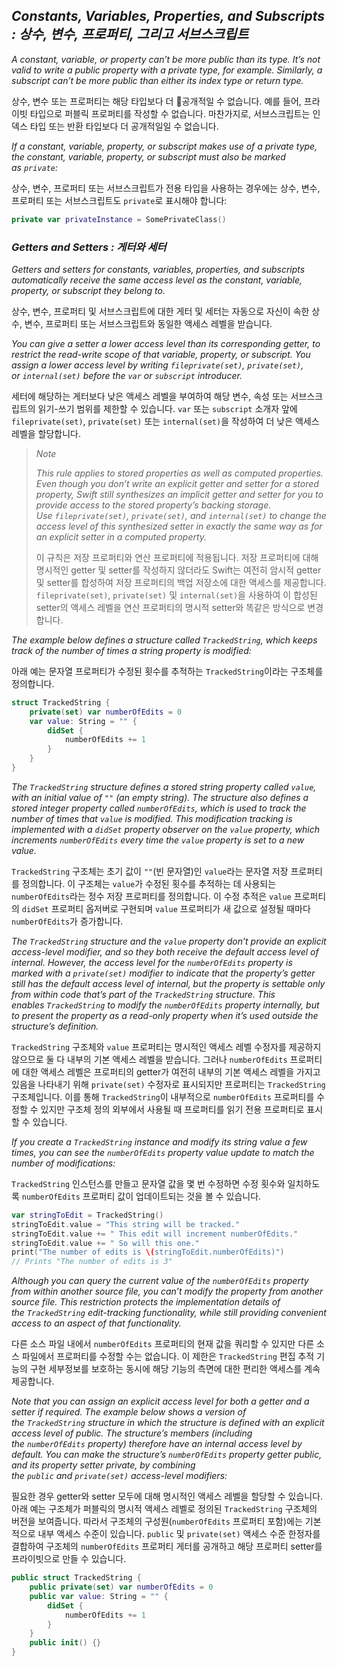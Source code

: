 ## *Constants, Variables, Properties, and Subscripts : 상수, 변수, 프로퍼티, 그리고 서브스크립트*

*A constant, variable, or property can’t be more public than its type. It’s not valid to write a public property with a private type, for example. Similarly, a subscript can’t be more public than either its index type or return type.*

상수, 변수 또는 프로퍼티는 해당 타입보다 더 공개적일 수 없습니다. 예를 들어, 프라이빗 타입으로 퍼블릭 프로퍼티를 작성할 수 없습니다. 마찬가지로, 서브스크립트는 인덱스 타입 또는 반환 타입보다 더 공개적일일 수 없습니다.

*If a constant, variable, property, or subscript makes use of a private type, the constant, variable, property, or subscript must also be marked as `private`:*

상수, 변수, 프로퍼티 또는 서브스크립트가 전용 타입을 사용하는 경우에는 상수, 변수, 프로퍼티 또는 서브스크립트도 `private`로 표시해야 합니다:

```swift
private var privateInstance = SomePrivateClass()
```

### *Getters and Setters : 게터와 세터*

*Getters and setters for constants, variables, properties, and subscripts automatically receive the same access level as the constant, variable, property, or subscript they belong to.*

상수, 변수, 프로퍼티 및 서브스크립트에 대한 게터 및 세터는 자동으로 자신이 속한 상수, 변수, 프로퍼티 또는 서브스크립트와 동일한 액세스 레벨을 받습니다.

*You can give a setter a lower access level than its corresponding getter, to restrict the read-write scope of that variable, property, or subscript. You assign a lower access level by writing `fileprivate(set)`, `private(set)`, or `internal(set)` before the `var` or `subscript` introducer.*

세터에 해당하는 게터보다 낮은 액세스 레벨을 부여하여 해당 변수, 속성 또는 서브스크립트의 읽기-쓰기 범위를 제한할 수 있습니다. `var` 또는 `subscript` 소개자 앞에 `fileprivate(set)`, `private(set)` 또는 `internal(set)`을 작성하여 더 낮은 액세스 레벨을 할당합니다.

> *Note*
> 
> *This rule applies to stored properties as well as computed properties. Even though you don’t write an explicit getter and setter for a stored property, Swift still synthesizes an implicit getter and setter for you to provide access to the stored property’s backing storage. Use `fileprivate(set)`, `private(set)`, and `internal(set)` to change the access level of this synthesized setter in exactly the same way as for an explicit setter in a computed property.*
> 
> 이 규칙은 저장 프로퍼티와 연산 프로퍼티에 적용됩니다. 저장 프로퍼티에 대해 명시적인 getter 및 setter를 작성하지 않더라도 Swift는 여전히 암시적 getter 및 setter를 합성하여 저장 프로퍼티의 백업 저장소에 대한 액세스를 제공합니다. `fileprivate(set)`, `private(set)` 및 `internal(set)`을 사용하여 이 합성된 setter의 액세스 레벨을 연산 프로퍼티의 명시적 setter와 똑같은 방식으로 변경합니다.

*The example below defines a structure called `TrackedString`, which keeps track of the number of times a string property is modified:*

아래 예는 문자열 프로퍼티가 수정된 횟수를 추적하는 `TrackedString`이라는 구조체를 정의합니다.

```swift
struct TrackedString {
    private(set) var numberOfEdits = 0
    var value: String = "" {
        didSet {
            numberOfEdits += 1
        }
    }
}
```

*The `TrackedString` structure defines a stored string property called `value`, with an initial value of `""` (an empty string). The structure also defines a stored integer property called `numberOfEdits`, which is used to track the number of times that `value` is modified. This modification tracking is implemented with a `didSet` property observer on the `value` property, which increments `numberOfEdits` every time the `value` property is set to a new value.*

`TrackedString` 구조체는 초기 값이 `""`(빈 문자열)인 `value`라는 문자열 저장 프로퍼티를 정의합니다. 이 구조체는 `value`가 수정된 횟수를 추적하는 데 사용되는 `numberOfEdits`라는 정수 저장 프로퍼티를 정의합니다. 이 수정 추적은 `value` 프로퍼티의 `didSet` 프로퍼티 옵저버로 구현되며 `value` 프로퍼티가 새 값으로 설정될 때마다 `numberOfEdits`가 증가합니다.

*The `TrackedString` structure and the `value` property don’t provide an explicit access-level modifier, and so they both receive the default access level of internal. However, the access level for the `numberOfEdits` property is marked with a `private(set)` modifier to indicate that the property’s getter still has the default access level of internal, but the property is settable only from within code that’s part of the `TrackedString` structure. This enables `TrackedString` to modify the `numberOfEdits` property internally, but to present the property as a read-only property when it’s used outside the structure’s definition.*

`TrackedString` 구조체와 `value` 프로퍼티는 명시적인 액세스 레벨 수정자를 제공하지 않으므로 둘 다 내부의 기본 액세스 레벨을 받습니다. 그러나 `numberOfEdits` 프로퍼티에 대한 액세스 레벨은 프로퍼티의 getter가 여전히 내부의 기본 액세스 레벨을 가지고 있음을 나타내기 위해 `private(set)` 수정자로 표시되지만 프로퍼티는 `TrackedString` 구조체입니다. 이를 통해 `TrackedString`이 내부적으로 `numberOfEdits` 프로퍼티를 수정할 수 있지만 구조체 정의 외부에서 사용될 때 프로퍼티를 읽기 전용 프로퍼티로 표시할 수 있습니다.

*If you create a `TrackedString` instance and modify its string value a few times, you can see the `numberOfEdits` property value update to match the number of modifications:*

`TrackedString` 인스턴스를 만들고 문자열 값을 몇 번 수정하면 수정 횟수와 일치하도록 `numberOfEdits` 프로퍼티 값이 업데이트되는 것을 볼 수 있습니다.

```swift
var stringToEdit = TrackedString()
stringToEdit.value = "This string will be tracked."
stringToEdit.value += " This edit will increment numberOfEdits."
stringToEdit.value += " So will this one."
print("The number of edits is \(stringToEdit.numberOfEdits)")
// Prints "The number of edits is 3"
```

*Although you can query the current value of the `numberOfEdits` property from within another source file, you can’t modify the property from another source file. This restriction protects the implementation details of the `TrackedString` edit-tracking functionality, while still providing convenient access to an aspect of that functionality.*

다른 소스 파일 내에서 `numberOfEdits` 프로퍼티의 현재 값을 쿼리할 수 있지만 다른 소스 파일에서 프로퍼티를 수정할 수는 없습니다. 이 제한은 `TrackedString` 편집 추적 기능의 구현 세부정보를 보호하는 동시에 해당 기능의 측면에 대한 편리한 액세스를 계속 제공합니다.

*Note that you can assign an explicit access level for both a getter and a setter if required. The example below shows a version of the `TrackedString` structure in which the structure is defined with an explicit access level of public. The structure’s members (including the `numberOfEdits` property) therefore have an internal access level by default. You can make the structure’s `numberOfEdits` property getter public, and its property setter private, by combining the `public` and `private(set)` access-level modifiers:*

필요한 경우 getter와 setter 모두에 대해 명시적인 액세스 레벨을 할당할 수 있습니다. 아래 예는 구조체가 퍼블릭의 명시적 액세스 레벨로 정의된 `TrackedString` 구조체의 버전을 보여줍니다. 따라서 구조체의 구성원(`numberOfEdits` 프로퍼티 포함)에는 기본적으로 내부 액세스 수준이 있습니다. `public` 및 `private(set)` 액세스 수준 한정자를 결합하여 구조체의 `numberOfEdits` 프로퍼티 게터를 공개하고 해당 프로퍼티 setter를 프라이빗으로 만들 수 있습니다.

```swift
public struct TrackedString {
    public private(set) var numberOfEdits = 0
    public var value: String = "" {
        didSet {
            numberOfEdits += 1
        }
    }
    public init() {}
}
```
